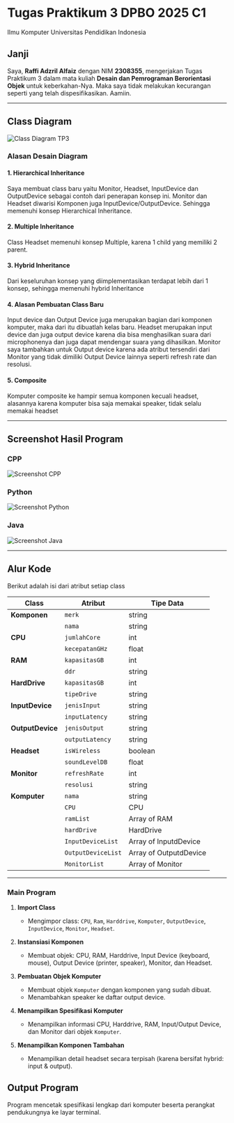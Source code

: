 # Tugas Praktikum 3 DPBO 2025 C1  
Ilmu Komputer Universitas Pendidikan Indonesia

## Janji  
Saya, **Raffi Adzril Alfaiz** dengan NIM **2308355**, mengerjakan Tugas Praktikum 3 dalam mata kuliah **Desain dan Pemrograman Berorientasi Objek** untuk keberkahan-Nya. Maka saya tidak melakukan kecurangan seperti yang telah dispesifikasikan. Aamiin.

---

## Class Diagram

![Class Diagram TP3](class_tp3.jpg)

### Alasan Desain Diagram
#### 1. Hierarchical Inheritance
Saya membuat class baru yaitu Monitor, Headset, InputDevice dan OutputDevice sebagai contoh dari penerapan konsep ini. Monitor dan Headset diwarisi Komponen juga InputDevice/OutputDevice. Sehingga memenuhi konsep Hierarchical Inheritance.
#### 2. Multiple Inheritance
Class Headset memenuhi konsep Multiple, karena 1 child yang memiliki 2 parent. 
#### 3. Hybrid Inheritance
Dari keseluruhan konsep yang diimplementasikan terdapat lebih dari 1 konsep, sehingga memenuhi hybrid Inheritance
#### 4. Alasan Pembuatan Class Baru
Input device dan Output Device juga merupakan bagian dari komponen komputer, maka dari itu dibuatlah kelas baru. Headset merupakan input device dan juga output device karena dia bisa menghasilkan suara dari microphonenya dan juga dapat mendengar suara yang dihasilkan. Monitor saya tambahkan untuk Output device karena ada atribut tersendiri dari Monitor yang tidak dimiliki Output Device lainnya seperti refresh rate dan resolusi.
#### 5. Composite
Komputer composite ke hampir semua komponen kecuali headset, alasannya karena komputer bisa saja memakai speaker, tidak selalu memakai headset

---

## Screenshot Hasil Program

### CPP
![Screenshot CPP](CPP/Screenshot/image.png)

### Python
![Screenshot Python](PYTHON/Screenshot/image.png)

### Java
![Screenshot Java](JAVA/Screenshot/image.png)

---

## Alur Kode

Berikut adalah isi dari atribut setiap class

| Class         | Atribut              | Tipe Data         |
|---------------|----------------------|-------------------|
| **Komponen**  | `merk`               | string            |
|               | `nama`               | string            |
| **CPU**       | `jumlahCore`         | int               |
|               | `kecepatanGHz`       | float             |
| **RAM**       | `kapasitasGB`        | int               |
|               | `ddr`                | string            |
| **HardDrive** | `kapasitasGB`        | int               |
|               | `tipeDrive`          | string            |
| **InputDevice** | `jenisInput`       | string            |
|               | `inputLatency`       | string            |
| **OutputDevice** | `jenisOutput`     | string            |
|               | `outputLatency`      | string            |
| **Headset**   | `isWireless`         | boolean           |
|               | `soundLevelDB`       | float             |
| **Monitor**   | `refreshRate`        | int               |
|               | `resolusi`           | string            |
| **Komputer**  | `nama`               | string            |
|               | `CPU`                | CPU               |
|               | `ramList`            | Array of RAM      |
|               | `hardDrive`          | HardDrive         |
|               | `InputDeviceList`    | Array of InputdDevice|
|               | `OutputDeviceList`   | Array of OutputdDevice|
|               | `MonitorList`        | Array of Monitor      |


--- 

### Main Program
1. **Import Class**
   - Mengimpor class: `CPU`, `Ram`, `Harddrive`, `Komputer`, `OutputDevice`, `InputDevice`, `Monitor`, `Headset`.

2. **Instansiasi Komponen**
   - Membuat objek: CPU, RAM, Harddrive, Input Device (keyboard, mouse), Output Device (printer, speaker), Monitor, dan Headset.

3. **Pembuatan Objek Komputer**
   - Membuat objek `Komputer` dengan komponen yang sudah dibuat.
   - Menambahkan speaker ke daftar output device.

4. **Menampilkan Spesifikasi Komputer**
   - Menampilkan informasi CPU, Harddrive, RAM, Input/Output Device, dan Monitor dari objek `Komputer`.

5. **Menampilkan Komponen Tambahan**
   - Menampilkan detail headset secara terpisah (karena bersifat hybrid: input & output).

##  Output Program
Program mencetak spesifikasi lengkap dari komputer beserta perangkat pendukungnya ke layar terminal.
